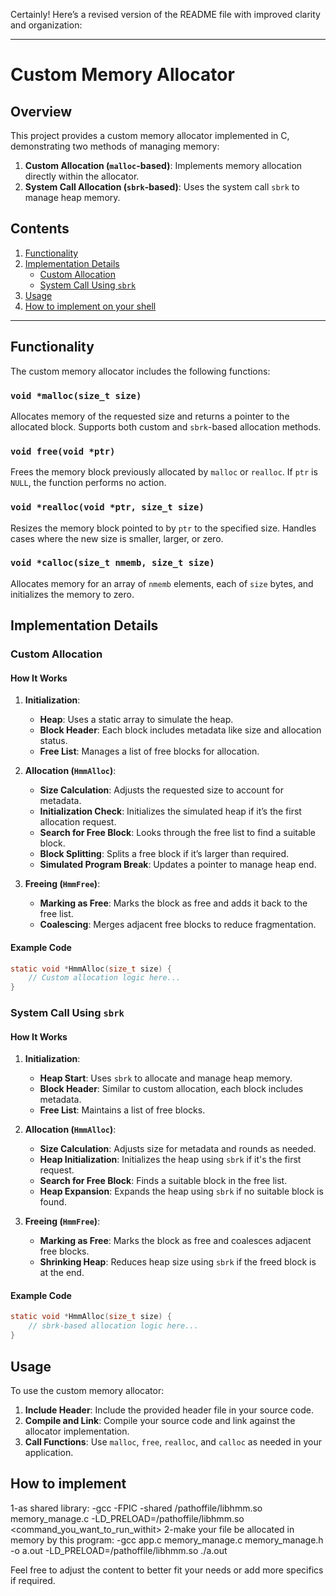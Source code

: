 Certainly! Here’s a revised version of the README file with improved clarity and organization:

---

# Custom Memory Allocator

## Overview

This project provides a custom memory allocator implemented in C, demonstrating two methods of managing memory:

1. **Custom Allocation (`malloc`-based)**: Implements memory allocation directly within the allocator.
2. **System Call Allocation (`sbrk`-based)**: Uses the system call `sbrk` to manage heap memory.

## Contents

1. [Functionality](#functionality)
2. [Implementation Details](#implementation-details)
   - [Custom Allocation](#custom-allocation)
   - [System Call Using `sbrk`](#system-call-using-sbrk)
3. [Usage](#usage)
4. [How to implement on your shell](#how-to-implement-on-your-shell)

---

## Functionality

The custom memory allocator includes the following functions:

### `void *malloc(size_t size)`

Allocates memory of the requested size and returns a pointer to the allocated block. Supports both custom and `sbrk`-based allocation methods.

### `void free(void *ptr)`

Frees the memory block previously allocated by `malloc` or `realloc`. If `ptr` is `NULL`, the function performs no action.

### `void *realloc(void *ptr, size_t size)`

Resizes the memory block pointed to by `ptr` to the specified size. Handles cases where the new size is smaller, larger, or zero.

### `void *calloc(size_t nmemb, size_t size)`

Allocates memory for an array of `nmemb` elements, each of `size` bytes, and initializes the memory to zero.

## Implementation Details

### Custom Allocation

#### How It Works

1. **Initialization**:
   - **Heap**: Uses a static array to simulate the heap.
   - **Block Header**: Each block includes metadata like size and allocation status.
   - **Free List**: Manages a list of free blocks for allocation.

2. **Allocation (`HmmAlloc`)**:
   - **Size Calculation**: Adjusts the requested size to account for metadata.
   - **Initialization Check**: Initializes the simulated heap if it’s the first allocation request.
   - **Search for Free Block**: Looks through the free list to find a suitable block.
   - **Block Splitting**: Splits a free block if it’s larger than required.
   - **Simulated Program Break**: Updates a pointer to manage heap end.

3. **Freeing (`HmmFree`)**:
   - **Marking as Free**: Marks the block as free and adds it back to the free list.
   - **Coalescing**: Merges adjacent free blocks to reduce fragmentation.

#### Example Code

```c
static void *HmmAlloc(size_t size) {
    // Custom allocation logic here...
}
```

### System Call Using `sbrk`

#### How It Works

1. **Initialization**:
   - **Heap Start**: Uses `sbrk` to allocate and manage heap memory.
   - **Block Header**: Similar to custom allocation, each block includes metadata.
   - **Free List**: Maintains a list of free blocks.

2. **Allocation (`HmmAlloc`)**:
   - **Size Calculation**: Adjusts size for metadata and rounds as needed.
   - **Heap Initialization**: Initializes the heap using `sbrk` if it's the first request.
   - **Search for Free Block**: Finds a suitable block in the free list.
   - **Heap Expansion**: Expands the heap using `sbrk` if no suitable block is found.

3. **Freeing (`HmmFree`)**:
   - **Marking as Free**: Marks the block as free and coalesces adjacent free blocks.
   - **Shrinking Heap**: Reduces heap size using `sbrk` if the freed block is at the end.

#### Example Code

```c
static void *HmmAlloc(size_t size) {
    // sbrk-based allocation logic here...
}
```

## Usage

To use the custom memory allocator:

1. **Include Header**: Include the provided header file in your source code.
2. **Compile and Link**: Compile your source code and link against the allocator implementation.
3. **Call Functions**: Use `malloc`, `free`, `realloc`, and `calloc` as needed in your application.

## How to implement
1-as shared library:
 -gcc -FPIC -shared /pathoffile/libhmm.so memory_manage.c
 -LD_PRELOAD=/pathoffile/libhmm.so <command_you_want_to_run_withit>
2-make your file be allocated in memory by this program:
 -gcc app.c memory_manage.c memory_manage.h -o a.out
 -LD_PRELOAD=/pathoffile/libhmm.so ./a.out

Feel free to adjust the content to better fit your needs or add more specifics if required.
